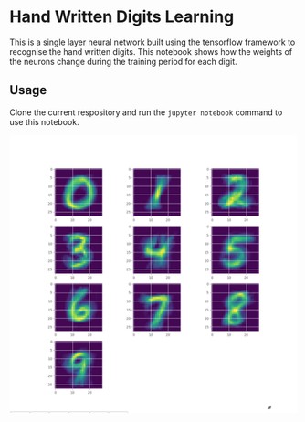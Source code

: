# Hand Written Digits Learning

This is a single layer neural network built using the tensorflow framework to recognise the hand written digits. This notebook shows how the weights of the neurons change during the training period for each digit.

## Usage
Clone the current respository and run the `jupyter notebook` command to use this notebook.

![Screenshot](/weights.png)


